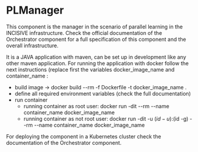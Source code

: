 # PLManager
This component is the manager in the scenario of parallel learning in the INCISIVE infrastructure. Check the official documentation of the Orchestrator component for a full specification of this component and the overall infrastructure.

It is a JAVA application with maven, can be set up in development like any other maven application. For running the application with docker follow the next instructions (replace first the variables docker_image_name and container_name :
- build image -> docker build --rm -f Dockerfile -t docker_image_name .
- define all required environment variables (check the full documentation)
- run container
    - running container as root user: docker run -dit --rm --name container_name docker_image_name
    - running container as not root user: docker run -dit -u $(id -u):$(id -g) --rm  --name container_name docker_image_name

For deploying the component in a Kubernetes cluster check the documentation of the Orchestrator component.
